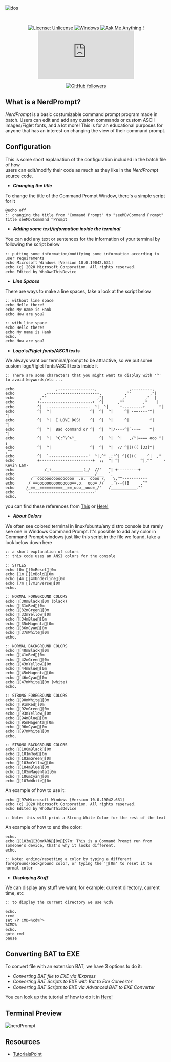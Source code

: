 ![dos](https://i.postimg.cc/x8KBhM9x/flampc.png)

<div align="center">
<br>

[![License: Unlicense](https://img.shields.io/badge/license-Unlicense-blue.svg)](http://unlicense.org/)
[![Windows](https://svgshare.com/i/ZhY.svg)](https://svgshare.com/i/ZhY.svg)
[![Ask Me Anything !](https://img.shields.io/badge/Ask%20me-anything-1abc9c.svg)](https://github.com/sysnojo)
[![GitHub commits](https://badgen.net/github/commits/Naereen/Strapdown.js)]()

[![GitHub followers](https://img.shields.io/github/followers/Naereen.svg?style=social&label=Follow&maxAge=2592000)](https://github.com/sysnojo?tab=followers)

</div>

## What is a NerdPrompt?
*NerdPrompt* is a basic costumizable command prompt program made in batch.
Users can edit and add any custom commands or custom ASCII images/Figlet fonts, 
and a lot more! This is for an educational purposes for anyone that has
an interest on changing the view of their command prompt.

## Configuration
This is some short explanation of the configuration included in the batch file of how<br>
users can edit/modify their code as much as they like in the *NerdPrompt* source code.

- ***Changing the title***

To change the title of the Command Prompt Window, there's a simple script for it
```batch
@echo off
:: changing the title from "Command Prompt" to "seeMD/Command Prompt"
title seeMD/Command ^Prompt
```

- ***Adding some text/information inside the terminal***

You can add any text or sentences for the information of your terminal by following the script below
```batch
:: putting some information/modifying some information according to user requirements
echo Microsoft Windows [Version 10.0.19042.631]
echo (c) 2020 Microsoft Corporation. All rights reserved.
echo Edited by WhoOwnThisDevice
```

- ***Line Spaces***

There are ways to make a line spaces, take a look at the script below
```batch
:: without line space
echo Hello there!
echo My name is Hank
echo How are you?

:: with line space
echo Hello there!
echo My name is Hank
echo.
echo How are you?
```

- ***Logo's/Figlet fonts/ASCII texts***

We always want our terminal/prompt to be attractive, so we put some custom logo/figlet fonts/ASCII texts inside it
```batch
:: There are some characters that you might want to display with '^' to avoid keywords/etc ...

echo                  ,----------------,              ,---------,
echo             ,-----------------------,          ,^"        ,"|
echo           ,^"                      ,"|        ,"        ,"  |
echo          +-----------------------+  ^|      ,^"        ,"    |
echo          ^|  .-----------------.  ^|  ^|     +---------+      ^|
echo          ^|  ^|                 ^|  ^|  ^|     ^| -==----'^|      ^|
echo          ^|  ^|  I LOVE DOS!    ^|  ^|  ^|     ^|         ^|      ^|
echo          ^|  ^|  Bad command or ^|  ^|  ^|/----^|`---=    ^|      ^|
echo          ^|  ^|  ^C:^\^>^_          ^|  ^|  ^|   ,/^|==== ooo ^|      ;
echo          ^|  ^|                 ^|  ^|  ^|  // ^|(((( [33]^|    ,^"
echo          ^|  `-----------------'  ^|,^" .;'^| ^|((((     ^|  ,"
echo          +-----------------------+  ;;  ^| ^|         ^|,^"     -Kevin Lam-
echo             /_)______________(_/  //'   ^| +---------+
echo        ___________________________/___  `,
echo       /  oooooooooooooooo  .o.  oooo /,   \,^"-----------
echo      / ==ooooooooooooooo==.o.  ooo= //   ,`\--{)B     ,^"
echo     /_==__==========__==_ooo__ooo=_/'   /___________,^"
echo     `-----------------------------'
echo.
```
you can find these references from [This](asciiart.eu) or [Here!](https://patorjk.com/software/taag/#p=display&f=Graffiti&t=Type%20Something%20)

- ***About Colors***

We often see colored terminal in linux/ubuntu/any distro console but rarely see one in Windows Command Prompt. It's possible to add any color in Command Prompt windows just like this script in the file we found, take a look below down here
```batch
:: a short explanation of colors
:: this code uses an ANSI colors for the console

:: STYLES
echo [0m [0mReset[0m
echo [1m [1mBold[0m
echo [4m [4mUnderline[0m
echo [7m [7mInverse[0m
echo.

:: NORMAL FOREGROUND COLORS
echo [30mBlack[0m (black)
echo [31mRed[0m
echo [32mGreen[0m
echo [33mYellow[0m
echo [34mBlue[0m
echo [35mMagenta[0m
echo [36mCyan[0m
echo [37mWhite[0m
echo.

:: NORMAL BACKGROUND COLORS
echo [40mBlack[0m
echo [41mRed[0m
echo [42mGreen[0m
echo [43mYellow[0m
echo [44mBlue[0m
echo [45mMagenta[0m
echo [46mCyan[0m
echo [47mWhite[0m (white)
echo.

:: STRONG FOREGROUND COLORS
echo [90mWhite[0m
echo [91mRed[0m
echo [92mGreen[0m
echo [93mYellow[0m
echo [94mBlue[0m
echo [95mMagenta[0m
echo [96mCyan[0m
echo [97mWhite[0m
echo.

:: STRONG BACKGROUND COLORS
echo [100mBlack[0m
echo [101mRed[0m
echo [102mGreen[0m
echo [103mYellow[0m
echo [104mBlue[0m
echo [105mMagenta[0m
echo [106mCyan[0m
echo [107mWhite[0m
```

An example of how to use it:
```batch
echo [97mMicrosoft Windows [Version 10.0.19042.631]
echo (c) 2020 Microsoft Corporation. All rights reserved.
echo Edited by WhoOwnThisDevice

:: Note: this will print a Strong White Color for the rest of the text
```

An example of how to end the color:
```batch
echo.
echo [103m[30mWARN[0m[97m: This is a Command Prompt run from someone's device, that's why it looks different.
echo.

:: Note: ending/resetting a color by typing a different foreground/background color, or typing the '[0m' to reset it to normal color
```

- ***Displaying Stuff***

We can display any stuff we want, for example: current directory, current time, etc
```batch
:: to display the current directory we use %cd%

echo.
:cmd
set /P CMD=%cd%^> 
%CMD%
echo.
goto cmd
pause
```

## **Converting BAT to EXE**

To convert file with an extension BAT, we have 3 options to do it:
- *Converting BAT file to EXE via IExpress*
- *Converting BAT Scripts to EXE with Bat to Exe Converter*
- *Converting BAT Scripts to EXE via Advanced BAT to EXE Converter*

You can look up the tutorial of how to do it in [Here!](https://adamtheautomator.com/bat-to-exe/)
## Terminal Preview
![nerdPrompt](https://i.postimg.cc/WtcTJs1K/image-2022-09-18-142953896.png)

## Resources
- [TutorialsPoint](https://www.tutorialspoint.com/batch_script/index.htm)
